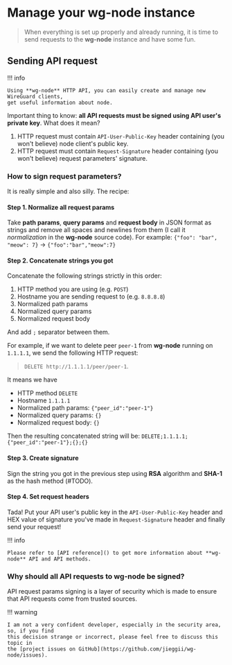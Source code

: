 # Manage your wg-node instance

> When everything is set up properly and already running, it is time to send requests to the
> **wg-node** instance and have some fun.

## Sending API request

!!! info

    Using **wg-node** HTTP API, you can easily create and manage new WireGuard clients,
    get useful information about node.

Important thing to know: **all API requests must be signed using API user's private key**.
What does it mean?

1. HTTP request must contain `API-User-Public-Key` header containing (you won't believe) node client's public key.
2. HTTP request must contain `Request-Signature` header containing (you won't believe) request parameters'
   signature.

### How to sign request parameters?

It is really simple and also silly. The recipe:

#### Step 1. Normalize all request params

Take **path params**, **query params** and **request body** in JSON format as strings
and remove all spaces and newlines from them
(I call it _normalization_ in the **wg-node** source code).
For example: `{"foo": "bar", "meow": 7}` -> `{"foo":"bar","meow":7}`

#### Step 2. Concatenate strings you got

Concatenate the following strings strictly in this order:

1. HTTP method you are using (e.g. `POST`)
2. Hostname you are sending request to (e.g. `8.8.8.8`)
3. Normalized path params
4. Normalized query params
5. Normalized request body

And add `;` separator between them.

For example, if we want to delete peer `peer-1` from **wg-node** running on `1.1.1.1`,
we send the following HTTP request:

> `DELETE http://1.1.1.1/peer/peer-1`.

It means we have

- HTTP method `DELETE`
- Hostname `1.1.1.1`
- Normalized path params: `{"peer_id":"peer-1"}`
- Normalized query params: `{}`
- Normalized request body: `{}`

Then the resulting concatenated string will be: `DELETE;1.1.1.1;{"peer_id":"peer-1"};{};{}`

#### Step 3. Create signature

Sign the string you got in the previous step using **RSA** algorithm and **SHA-1** as the hash method (#TODO).

#### Step 4. Set request headers

Tada!
Put your API user's public key in the `API-User-Public-Key` header and
HEX value of signature you've made in `Request-Signature` header and finally send your request!

!!! info

    Please refer to [API reference]() to get more information about **wg-node** API and API methods.

### Why should all API requests to wg-node be signed?

API request params signing is a layer of security which is made to ensure
that API requests come from trusted sources.

!!! warning

    I am not a very confident developer, especially in the security area, so, if you find
    this decision strange or incorrect, please feel free to discuss this topic in
    the [project issues on GitHub](https://github.com/jieggii/wg-node/issues).